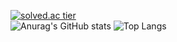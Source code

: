 [![solved.ac tier](http://mazassumnida.wtf/api/generate_badge?boj=dnjsqo5)](https://solved.ac/dnjsqo5)  
![Anurag's GitHub stats](https://github-readme-stats.vercel.app/api?username=waristo) 
![Top Langs](https://github-readme-stats.vercel.app/api/top-langs/?username=waristo&hide=html)
